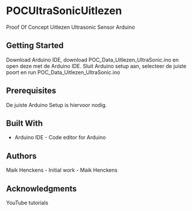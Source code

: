 # POCUltraSonicUitlezen
Proof Of Concept Uitlezen Ultrasonic Sensor Arduino

## Getting Started
Download Arduino IDE, download POC_Data_Uitlezen_UltraSonic.ino en open deze met de Arduino IDE. 
Sluit Arduino setup aan, selecteer de juiste poort en run POC_Data_Uitlezen_UltraSonic.ino

## Prerequisites
De juiste Arduino Setup is hiervoor nodig.

## Built With
* Arduino IDE - Code editor for Arduino

## Authors
Maik Henckens - Initial work - Maik Henckens

## Acknowledgments
YouTube tutorials

